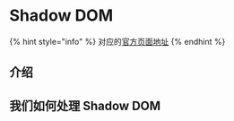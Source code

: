 # Shadow DOM

{% hint style="info" %}
对应的[官方页面地址](https://contributing.bitwarden.com/architecture/deep-dives/autofill/shadow-dom)
{% endhint %}

## 介绍 <a href="#introduction" id="introduction"></a>

## 我们如何处理 Shadow DOM <a href="#how-we-handle-shadow-doms" id="how-we-handle-shadow-doms"></a>

